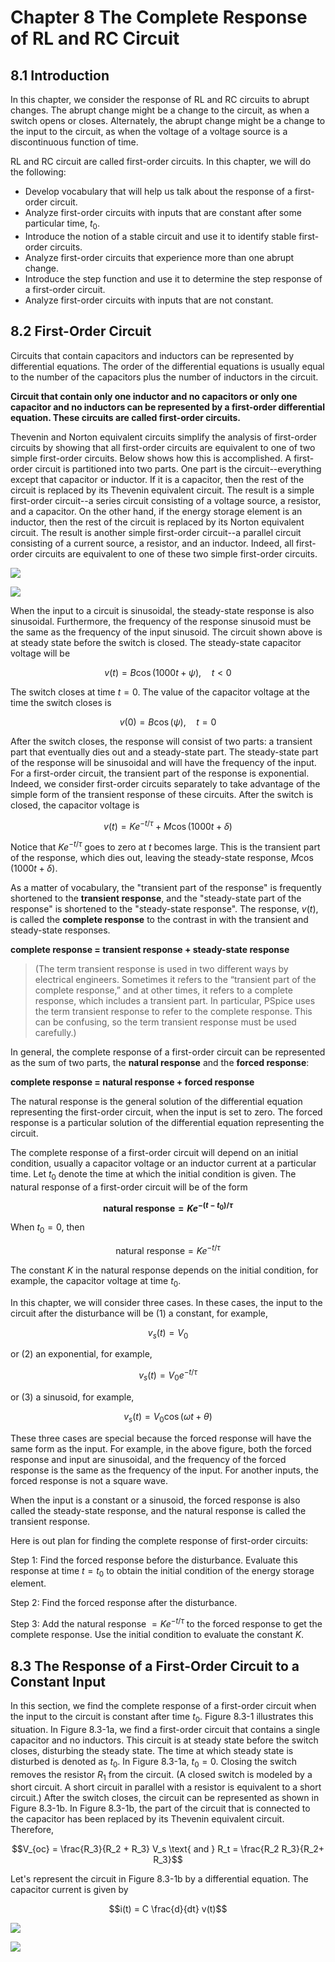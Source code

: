 # Chapter 8 The Complete Response of RL and RC Circuit

## 8.1 Introduction

In this chapter, we consider the response of RL and RC circuits to abrupt changes. The abrupt change might be a change to the circuit, as when a switch opens or closes. Alternately, the abrupt change might be a change to the input to the circuit, as when the voltage of a voltage source is a discontinuous function of time.

RL and RC circuit are called first-order circuits. In this chapter, we will do the following:

*	Develop vocabulary that will help us talk about the response of a first-order circuit.
*	Analyze first-order circuits with inputs that are constant after some particular time, $t_0$.
*	Introduce the notion of a stable circuit and use it to identify stable first-order circuits.
*	Analyze first-order circuits that experience more than one abrupt change.
*	Introduce the step function and use it to determine the step response of a first-order circuit.
*	Analyze first-order circuits with inputs that are not constant.

## 8.2 First-Order Circuit

Circuits that contain capacitors and inductors can be represented by differential equations. The order of the differential equations is usually equal to the number of the capacitors plus the number of inductors in the circuit.

**Circuit that contain only one inductor and no capacitors or only one capacitor and no inductors can be represented by a first-order differential equation. These circuits are called first-order circuits.**

Thevenin and Norton equivalent circuits simplify the analysis of first-order circuits by showing that all first-order circuits are equivalent to one of two simple first-order circuits. Below shows how this is accomplished. A first-order circuit is partitioned into two parts. One part is the circuit--everything except that capacitor or inductor. If it is a capacitor, then the rest of the circuit is replaced by its Thevenin equivalent circuit. The result is a simple first-order circuit--a series circuit consisting of a voltage source, a resistor, and a capacitor. On the other hand, if the energy storage element is an inductor, then the rest of the circuit is replaced by its Norton equivalent circuit. The result is another simple first-order circuit--a parallel circuit consisting of a current source, a resistor, and an inductor. Indeed, all first-order circuits are equivalent to one of these two simple first-order circuits.

![](./8.2.1.png)

![](./8.2.2.png)

When the input to a circuit is sinusoidal, the steady-state response is also sinusoidal. Furthermore, the frequency of the response sinusoid must be the same as the frequency of the input sinusoid. The circuit shown above is at steady state before the switch is closed. The steady-state capacitor voltage will be

$$v(t) = B \cos(1000t + \psi), \quad t < 0 $$

The switch closes at time $t=0$. The value of the capacitor voltage at the time the switch closes is

$$v(0) = B \cos (\psi), \quad t =0 $$

After the switch closes, the response will consist of two parts: a transient part that eventually dies out and a steady-state part. The steady-state part of the response will be sinusoidal and will have the frequency of the input. For a first-order circuit, the transient part of the response is exponential. Indeed, we consider first-order circuits separately to take advantage of the simple form of the transient response of these circuits. After the switch is closed, the capacitor voltage is

$$v(t) = Ke^{-t/\tau} + M \cos (1000t + \delta)$$

Notice that $Ke^{-t/\tau}$ goes to zero at $t$ becomes large. This is the transient part of the response, which dies out, leaving the steady-state response, $M \cos(1000 t + \delta)$.

As a matter of vocabulary, the "transient part of the response" is frequently shortened to the **transient response**, and the "steady-state part of the response" is shortened to the "steady-state response". The response, $v(t)$, is called the **complete response** to the contrast in with the transient and steady-state responses.

**complete response = transient response + steady-state response**

>(The term transient response is used in two different ways by electrical engineers. Sometimes it refers to the “transient part of the complete response,” and at other times, it refers to a complete response, which includes a transient part. In particular, PSpice uses the term transient response to refer to the complete response. This can be confusing, so the term transient response must be used carefully.) 

In general, the complete response of a first-order circuit can be represented as the sum of two parts, the **natural response** and the **forced response**:

**complete response = natural response + forced response**

The natural response is the general solution of the differential equation representing the first-order circuit, when the input is set to zero. The forced response is a particular solution of the differential equation representing the circuit.

The complete response of a first-order circuit will depend on an initial condition, usually a capacitor voltage or an inductor current at a particular time. Let $t_0$ denote the time at which the initial condition is given. The natural response of a first-order circuit will be of the form

**$$ \text{natural response}  = Ke^{-(t-t_0)/\tau}$$**

When $t_0 = 0$, then

$$\text{natural response} = Ke^{-t/\tau}$$

The constant $K$ in the natural response depends on the initial condition, for example, the capacitor voltage at time $t_0$.

In this chapter, we will consider three cases. In these cases, the input to the circuit after the disturbance will be (1) a constant, for example,

$$v_s(t) = V_0$$

or (2) an exponential, for example,

$$v_s(t) = V_0e^{-t/\tau}$$

or (3) a sinusoid, for example,

$$v_s(t) = V_0 \cos (\omega t + \theta)$$

These three cases are special because the forced response will have the same form as the input. For example, in the above figure, both the forced response and input are sinusoidal, and the frequency of the forced response is the same as the frequency of the input. For another inputs, the forced response is not a square wave.

When the input is a constant or a sinusoid, the forced response is also called the steady-state response, and the natural response is called the transient response.

Here is out plan for finding the complete response of first-order circuits:

Step 1: Find the forced response before the disturbance. Evaluate this response at time $t = t_0$ to obtain the initial condition of the energy storage element.

Step 2: Find the forced response after the disturbance.

Step 3: Add the natural response $= Ke^{-t/\tau}$ to the forced response to get the complete response. Use the initial condition to evaluate the constant $K$.

## 8.3 The Response of a First-Order Circuit to a Constant Input

In this section, we find the complete response of a first-order circuit when the input to the circuit is constant after time $t_0$. Figure 8.3-1 illustrates this situation. In Figure 8.3-1a, we find a first-order circuit that contains a single capacitor and no inductors. This circuit is at steady state before the switch closes, disturbing the steady state. The time at which steady state is disturbed is denoted as $t_0$. In Figure 8.3-1a, $t_0 = 0$. Closing the switch removes the resistor $R_1$ from the circuit. (A closed switch is modeled by a short circuit. A short circuit in parallel with a resistor is equivalent to a short circuit.) After the switch closes, the circuit can be represented as shown in Figure 8.3-1b. In Figure 8.3-1b, the part of the circuit that is connected to the capacitor has been replaced by its Thevenin equivalent circuit. Therefore,

$$V_{oc} = \frac{R_3}{R_2 + R_3} V_s \text{ and } R_t = \frac{R_2 R_3}{R_2+ R_3}$$

Let's represent the circuit in Figure 8.3-1b by a differential equation. The capacitor current is given by

$$i(t) = C \frac{d}{dt} v(t)$$

![](./8.3.1.png)

![](./8.3.2.png)

